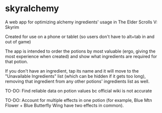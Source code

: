 # skyralchemy
A web app for optimizing alchemy ingredients' usage in The Elder Scrolls V: Skyrim

Created for use on a phone or tablet (so users don't have to alt+tab in and out of game)

The app is intended to order the potions by most valuable (ergo, giving the most experience when created) and show what ingredients are required for that potion.

If you don't have an ingredient, tap its name and it will move to the "Unavailable Ingredients" list (which can be hidden if it gets too long), 
removing that ingredient from any other potions' ingredients list as well.

TO-DO: Find reliable data on potion values bc official wiki is not accurate

TO-DO: Account for multiple effects in one potion (for example, Blue Mtn Flower + Blue Butterfly Wing have two effects in common).
